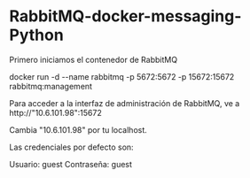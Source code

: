 # RabbitMQ-docker-messaging-Python

Primero iniciamos el contenedor de RabbitMQ

docker run -d --name rabbitmq -p 5672:5672 -p 15672:15672 rabbitmq:management

Para acceder a la interfaz de administración de RabbitMQ, ve a http://"10.6.101.98":15672

Cambia "10.6.101.98" por tu localhost.

Las credenciales por defecto son:

Usuario: guest
Contraseña: guest
